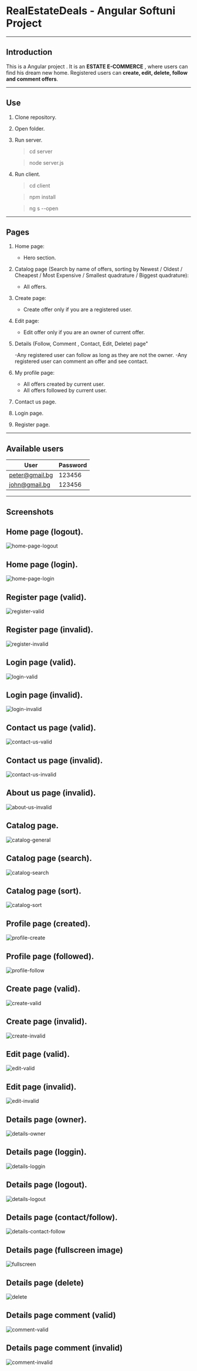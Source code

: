 # RealEstateDeals - Angular Softuni Project

---

## Introduction

This is a Angular project . It is an **ESTATE E-COMMERCE** , where users can find his dream new home. Registered users can **create, edit, delete, follow and comment offers**.

---



## Use

1. Clone repository.
2. Open folder.
3. Run server.

    > cd server

    > node server.js

4. Run client.

    > cd client

    > npm install

    > ng s --open

---

## Pages

1. Home page:

    - Hero section.

2. Catalog page (Search by name of offers, sorting by Newest / Oldest / Cheapest / Most Expensive / Smallest quadrature / Biggest quadrature):

    - All offers.

3. Create page:

    - Create offer only if you are a registered user.

4. Edit page:

    - Edit offer only if you are an owner of current offer.

5. Details (Follow, Comment , Contact, Edit, Delete) page"

    -Any registered user can follow as long as they are not the owner.
    -Any registered user can comment an offer and see contact.

6. My profile page:

    - All offers created by current user.
    - All offers followed by current user.

7. Contact us page.
8. Login page.
9. Register page.

---

## Available users

| User         | Password |
| ------------ | -------- |
| peter@gmail.bg | 123456   |
| john@gmail.bg  | 123456   |

---

## Screenshots

## Home page (logout).

![home-page-logout](https://raw.githubusercontent.com/DimitarMitev92/RealEstateDeals-angular-softuni/main/screenshots/home-page-logout.jpg)

## Home page (login).

![home-page-login](https://raw.githubusercontent.com/DimitarMitev92/RealEstateDeals-angular-softuni/main/screenshots/home-page-login.jpg)

## Register page (valid).

![register-valid](https://raw.githubusercontent.com/DimitarMitev92/RealEstateDeals-angular-softuni/main/screenshots/register-valid.jpg)

## Register page (invalid).

![register-invalid](https://raw.githubusercontent.com/DimitarMitev92/RealEstateDeals-angular-softuni/main/screenshots/register-invalid.jpg)

## Login page (valid).

![login-valid](https://raw.githubusercontent.com/DimitarMitev92/RealEstateDeals-angular-softuni/main/screenshots/login-valid.jpg)

## Login page (invalid).

![login-invalid](https://raw.githubusercontent.com/DimitarMitev92/RealEstateDeals-angular-softuni/main/screenshots/login-invalid.jpg)

## Contact us page (valid).

![contact-us-valid](https://raw.githubusercontent.com/DimitarMitev92/RealEstateDeals-angular-softuni/main/screenshots/contact-us-valid.jpg)

## Contact us page (invalid).

![contact-us-invalid](https://raw.githubusercontent.com/DimitarMitev92/RealEstateDeals-angular-softuni/main/screenshots/contact-us-invalid.jpg)

## About us page (invalid).

![about-us-invalid](https://raw.githubusercontent.com/DimitarMitev92/RealEstateDeals-angular-softuni/main/screenshots/about-us.jpg)

## Catalog page.

![catalog-general](https://raw.githubusercontent.com/DimitarMitev92/RealEstateDeals-angular-softuni/main/screenshots/catalog-general.jpg)

## Catalog page (search).

![catalog-search](https://raw.githubusercontent.com/DimitarMitev92/RealEstateDeals-angular-softuni/main/screenshots/catalog-search.jpg)

## Catalog page (sort).

![catalog-sort](https://raw.githubusercontent.com/DimitarMitev92/RealEstateDeals-angular-softuni/main/screenshots/catalog-sort.jpg)

## Profile page (created).

![profile-create](https://raw.githubusercontent.com/DimitarMitev92/RealEstateDeals-angular-softuni/main/screenshots/profile-create.jpg)

## Profile page (followed).

![profile-follow](https://raw.githubusercontent.com/DimitarMitev92/RealEstateDeals-angular-softuni/main/screenshots/profile-follow.jpg)

## Create page (valid).

![create-valid](https://raw.githubusercontent.com/DimitarMitev92/RealEstateDeals-angular-softuni/main/screenshots/create-valid.jpg)

## Create page (invalid).

![create-invalid](https://raw.githubusercontent.com/DimitarMitev92/RealEstateDeals-angular-softuni/main/screenshots/create-invalid.jpg)

## Edit page (valid).

![edit-valid](https://raw.githubusercontent.com/DimitarMitev92/RealEstateDeals-angular-softuni/main/screenshots/edit-valid.jpg)

## Edit page (invalid).

![edit-invalid](https://raw.githubusercontent.com/DimitarMitev92/RealEstateDeals-angular-softuni/main/screenshots/edit-invalid.jpg)

## Details page (owner).

![details-owner](https://raw.githubusercontent.com/DimitarMitev92/RealEstateDeals-angular-softuni/main/screenshots/details-owner.jpg)

## Details page (loggin).

![details-loggin](https://raw.githubusercontent.com/DimitarMitev92/RealEstateDeals-angular-softuni/main/screenshots/details-loggin.jpg)

## Details page (logout).

![details-logout](https://raw.githubusercontent.com/DimitarMitev92/RealEstateDeals-angular-softuni/main/screenshots/details-logout.jpg)

## Details page (contact/follow).

![details-contact-follow](https://raw.githubusercontent.com/DimitarMitev92/RealEstateDeals-angular-softuni/main/screenshots/details-contact-follow.jpg)

## Details page (fullscreen image)

![fullscreen](https://raw.githubusercontent.com/DimitarMitev92/RealEstateDeals-angular-softuni/main/screenshots/fullscreen.jpg)

## Details page (delete)

![delete](https://raw.githubusercontent.com/DimitarMitev92/RealEstateDeals-angular-softuni/main/screenshots/delete.jpg)

## Details page comment (valid)

![comment-valid](https://raw.githubusercontent.com/DimitarMitev92/RealEstateDeals-angular-softuni/main/screenshots/comment-valid.jpg)

## Details page comment (invalid)

![comment-invalid](https://raw.githubusercontent.com/DimitarMitev92/RealEstateDeals-angular-softuni/main/screenshots/comment-invalid.jpg)




